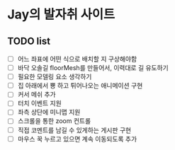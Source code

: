 # Jay의 발자취 사이트
## TODO list

- [ ] 어느 좌표에 어떤 식으로 배치할 지 구상해야함
- [ ] 바닥 오솔길 floorMesh를 만들어서, 이력대로 길 유도하기
- [ ] 필요한 모델링 요소 생각하기
- [ ] 집 아래에서 뿅 하고 튀어나오는 애니메이션 구현
- [ ] 커서 메쉬 추가
- [ ] 터치 이벤트 지원
- [ ] 좌측 상단에 미니맵 지원
- [ ] 스크롤을 통한 zoom 컨트롤
- [ ] 직접 코멘트를 남길 수 있게하는 게시판 구현
- [ ] 마우스 꾹 누르고 있으면 계속 이동되도록 추가